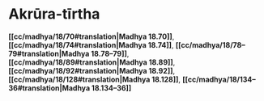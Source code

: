 # Akrūra-tīrtha

**[[cc/madhya/18/70#translation|Madhya 18.70]]**, **[[cc/madhya/18/74#translation|Madhya 18.74]]**, **[[cc/madhya/18/78–79#translation|Madhya 18.78–79]]**, **[[cc/madhya/18/89#translation|Madhya 18.89]]**, **[[cc/madhya/18/92#translation|Madhya 18.92]]**, **[[cc/madhya/18/128#translation|Madhya 18.128]]**, **[[cc/madhya/18/134–36#translation|Madhya 18.134–36]]**

